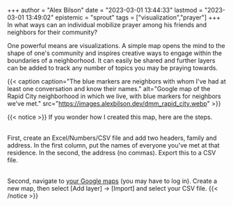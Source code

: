 +++
author = "Alex Bilson"
date = "2023-03-01 13:44:33"
lastmod = "2023-03-01 13:49:02"
epistemic = "sprout"
tags = ["visualization","prayer"]
+++
In what ways can an individual mobilize prayer among his friends and neighbors for their community?

One powerful means are visualizations. A simple map opens the mind to the shape of one's community and inspires creative ways to engage within the boundaries of a neighborhood. It can easily be shared and further layers can be added to track any number of topics you may be praying towards.

{{< caption caption="The blue markers are neighbors with whom I've had at least one conversation and know their names." alt="Google map of the Rapid City neighborhood in which we live, with blue markers for neighbors we've met." src="https://images.alexbilson.dev/dmm_rapid_city.webp" >}}

{{< notice >}}
If you wonder how I created this map, here are the steps.<br /><br />

First, create an Excel/Numbers/CSV file and add two headers, family and address. In the first column, put the names of everyone you've met at that residence. In the second, the address (no commas). Export this to a CSV file.<br /><br />

Second, navigate to <a class="outref" href="https://www.google.com/maps/d/u/0/?hl=en">your Google maps</a> (you may have to log in). Create a new map, then select [Add layer] -> [Import] and select your CSV file.
{{< /notice >}}
